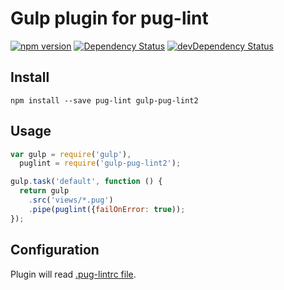 # Gulp plugin for pug-lint

[![npm version](https://badge.fury.io/js/gulp-pug-lint2.svg)](http://badge.fury.io/js/gulp-pug-lint2)
[![Dependency Status](https://david-dm.org/jwalton/gulp-pug-lint2.svg)](https://david-dm.org/jwalton/gulp-pug-lint2)
[![devDependency Status](https://david-dm.org/jwalton/gulp-pug-lint2/dev-status.svg)](https://david-dm.org/jwalton/gulp-pug-lint2#info=devDependencies)

## Install

```
npm install --save pug-lint gulp-pug-lint2
```

## Usage

```javascript
var gulp = require('gulp'),
  puglint = require('gulp-pug-lint2');

gulp.task('default', function () {
  return gulp
    .src('views/*.pug')
    .pipe(puglint({failOnError: true));
});
```

## Configuration

Plugin will read [.pug-lintrc file](https://github.com/pugjs/pug-lint#configuration-file).
